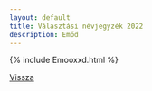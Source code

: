 ```yaml
---
layout: default
title: Választási névjegyzék 2022
description: Emőd
---
```


{% include Emooxxd.html %}

[Vissza](./)